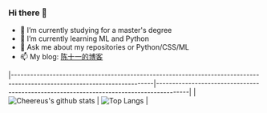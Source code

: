 ### Hi there 👋

<!--
**Cheereus/Cheereus** is a ✨ _special_ ✨ repository because its `README.md` (this file) appears on your GitHub profile.

Here are some ideas to get you started:
-->

- 🔭 I’m currently studying for a master's degree
- 🌱 I’m currently learning ML and Python
- 💬 Ask me about my repositories or Python/CSS/ML
- 📫 My blog: [陈十一的博客](https://www.cheereus.com)

|--------------------------------------------------------------------------------------------------------------------------|----------------------------------------------------------------------------------------|
| ![Cheereus's github stats](https://github-readme-stats.vercel.app/api?username=Cheereus&show_icons=true&theme=onedark) | ![Top Langs](https://github-readme-stats.vercel.app/api/top-langs/?username=Cheereus) |

<!--
Education and Work Experience
Skills

- HTML&CSS :star::star::star::star:
- Javascript :star::star::star:
- Python :star::star:
- C++ :star:
- 2019.9 - 2022.6 : Wuhan Institute of Technology, Master Degree in Computer Application Technology
- 2016.7 - 2019.7 : Hefei Weimao Network Technology Co., Ltd. Front-end development engineer
- 2011.9 - 2016.6 : Tongji University, Bachelor Degree in Biotechnology
-->
